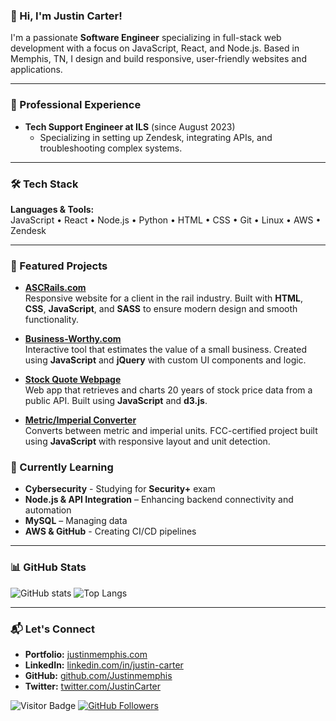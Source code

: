### 👋 Hi, I'm Justin Carter!

I'm a passionate **Software Engineer** specializing in full-stack web development with a focus on JavaScript, React, and Node.js. Based in Memphis, TN, I design and build responsive, user-friendly websites and applications.

---

### 💼 Professional Experience
- **Tech Support Engineer at ILS** (since August 2023)
  - Specializing in setting up Zendesk, integrating APIs, and troubleshooting complex systems.

---

### 🛠️ Tech Stack

**Languages & Tools:**  
JavaScript • React • Node.js • Python • HTML • CSS • Git • Linux • AWS • Zendesk

---

### 📌 Featured Projects

- **[ASCRails.com](https://ascrails.com)**  
  Responsive website for a client in the rail industry. Built with **HTML**, **CSS**, **JavaScript**, and **SASS** to ensure modern design and smooth functionality.

- **[Business-Worthy.com](https://business-worthy.com)**  
  Interactive tool that estimates the value of a small business. Created using **JavaScript** and **jQuery** with custom UI components and logic.

- **[Stock Quote Webpage](https://github.com/Justinmemphis/stock-quote-webpage)**  
  Web app that retrieves and charts 20 years of stock price data from a public API. Built using **JavaScript** and **d3.js**.

- **[Metric/Imperial Converter](https://metric-imperial-convertor-justinmemphis.replit.app)**  
  Converts between metric and imperial units. FCC-certified project built using **JavaScript** with responsive layout and unit detection.

### 🧠 Currently Learning

- **Cybersecurity** - Studying for **Security+** exam
- **Node.js & API Integration** – Enhancing backend connectivity and automation
- **MySQL** – Managing data
- **AWS & GitHub** - Creating CI/CD pipelines

---

### 📊 GitHub Stats
![GitHub stats](https://github-readme-stats.vercel.app/api?username=Justinmemphis&show_icons=true&theme=tokyonight)
![Top Langs](https://github-readme-stats.vercel.app/api/top-langs/?username=Justinmemphis&theme=tokyonight)

---

### 📬 Let's Connect
- **Portfolio:** [justinmemphis.com](https://justinmemphis.com)
- **LinkedIn:** [linkedin.com/in/justin-carter](https://www.linkedin.com/in/justin-carter)
- **GitHub:** [github.com/Justinmemphis](https://github.com/Justinmemphis)
- **Twitter:** [twitter.com/JustinCarter](https://twitter.com/JustinCarter)

![Visitor Badge](https://visitor-badge.laobi.icu/badge?page_id=Justinmemphis.Justinmemphis)
[![GitHub Followers](https://img.shields.io/github/followers/Justinmemphis?label=Follow&style=social)](https://github.com/Justinmemphis)
